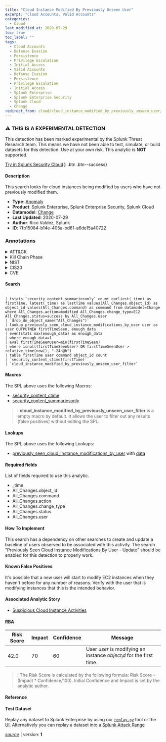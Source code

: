 ```yaml
---
title: "Cloud Instance Modified By Previously Unseen User"
excerpt: "Cloud Accounts, Valid Accounts"
categories:
  - Cloud
last_modified_at: 2020-07-29
toc: true
toc_label: ""
tags:
  - Cloud Accounts
  - Defense Evasion
  - Persistence
  - Privilege Escalation
  - Initial Access
  - Valid Accounts
  - Defense Evasion
  - Persistence
  - Privilege Escalation
  - Initial Access
  - Splunk Enterprise
  - Splunk Enterprise Security
  - Splunk Cloud
  - Change
redirect_from: cloud/cloud_instance_modified_by_previously_unseen_user/
---
```


### :warning: THIS IS A EXPERIMENTAL DETECTION
This detection has been marked experimental by the Splunk Threat Research team. This means we have not been able to test, simulate, or build datasets for this detection. Use at your own risk. This analytic is **NOT** supported.


[Try in Splunk Security Cloud](https://www.splunk.com/en_us/cyber-security.html){: .btn .btn--success}

#### Description

This search looks for cloud instances being modified by users who have not previously modified them.

- **Type**: [Anomaly](https://github.com/splunk/security_content/wiki/Detection-Analytic-Types)
- **Product**: Splunk Enterprise, Splunk Enterprise Security, Splunk Cloud
- **Datamodel**: [Change](https://docs.splunk.com/Documentation/CIM/latest/User/Change)
- **Last Updated**: 2020-07-29
- **Author**: Rico Valdez, Splunk
- **ID**: 7fb15084-b14e-405a-bd61-a6de15a40722

### Annotations
<details>
  <summary>ATT&CK</summary>

<div markdown="1">

#### [ATT&CK](https://attack.mitre.org/)

| ID          | Technique   | Tactic         |
| ----------- | ----------- |--------------- |
| [T1078.004](https://attack.mitre.org/techniques/T1078/004/) | Cloud Accounts | Defense Evasion, Persistence, Privilege Escalation, Initial Access |

| [T1078](https://attack.mitre.org/techniques/T1078/) | Valid Accounts | Defense Evasion, Persistence, Privilege Escalation, Initial Access |

</div>
</details>


<details>
  <summary>Kill Chain Phase</summary>

<div markdown="1">

* Exploitation
* Installation
* Delivery


</div>
</details>


<details>
  <summary>NIST</summary>

<div markdown="1">

* DE.AE



</div>
</details>

<details>
  <summary>CIS20</summary>

<div markdown="1">

* CIS 10



</div>
</details>

<details>
  <summary>CVE</summary>

<div markdown="1">


</div>
</details>


#### Search

```

| tstats `security_content_summariesonly` count earliest(_time) as firstTime, latest(_time) as lastTime values(All_Changes.object_id) as object_id values(All_Changes.command) as command from datamodel=Change where All_Changes.action=modified All_Changes.change_type=EC2 All_Changes.status=success by All_Changes.user 
| `drop_dm_object_name("All_Changes")` 
| lookup previously_seen_cloud_instance_modifications_by_user user as user OUTPUTNEW firstTimeSeen, enough_data 
| eventstats max(enough_data) as enough_data 
| where enough_data=1 
| eval firstTimeSeenUser=min(firstTimeSeen) 
| where isnull(firstTimeSeenUser) OR firstTimeSeenUser > relative_time(now(), "-24h@h") 
| table firstTime user command object_id count 
| `security_content_ctime(firstTime)` 
| `cloud_instance_modified_by_previously_unseen_user_filter`
```

#### Macros
The SPL above uses the following Macros:
* [security_content_ctime](https://github.com/splunk/security_content/blob/develop/macros/security_content_ctime.yml)
* [security_content_summariesonly](https://github.com/splunk/security_content/blob/develop/macros/security_content_summariesonly.yml)

> :information_source:
> **cloud_instance_modified_by_previously_unseen_user_filter** is a empty macro by default. It allows the user to filter out any results (false positives) without editing the SPL.

#### Lookups
The SPL above uses the following Lookups:

* [previously_seen_cloud_instance_modifications_by_user](https://github.com/splunk/security_content/blob/develop/lookups/previously_seen_cloud_instance_modifications_by_user.yml) with [data](https://github.com/splunk/security_content/tree/develop/lookups/previously_seen_cloud_instance_modifications_by_user.csv)



#### Required fields
List of fields required to use this analytic.
* _time
* All_Changes.object_id
* All_Changes.command
* All_Changes.action
* All_Changes.change_type
* All_Changes.status
* All_Changes.user



#### How To Implement
This search has a dependency on other searches to create and update a baseline of users observed to be associated with this activity. The search &#34;Previously Seen Cloud Instance Modifications By User - Update&#34; should be enabled for this detection to properly work.
#### Known False Positives
It&#39;s possible that a new user will start to modify EC2 instances when they haven&#39;t before for any number of reasons. Verify with the user that is modifying instances that this is the intended behavior.

#### Associated Analytic Story
* [Suspicious Cloud Instance Activities](/stories/suspicious_cloud_instance_activities)




#### RBA

| Risk Score  | Impact      | Confidence   | Message      |
| ----------- | ----------- |--------------|--------------|
| 42.0 | 70 | 60 | User $user$ is modifying an instance $object_id$ for the first time. |


> :information_source:
> The Risk Score is calculated by the following formula: Risk Score = (Impact * Confidence/100). Initial Confidence and Impact is set by the analytic author.


#### Reference


#### Test Dataset
Replay any dataset to Splunk Enterprise by using our [`replay.py`](https://github.com/splunk/attack_data#using-replaypy) tool or the [UI](https://github.com/splunk/attack_data#using-ui).
Alternatively you can replay a dataset into a [Splunk Attack Range](https://github.com/splunk/attack_range#replay-dumps-into-attack-range-splunk-server)




[*source*](https://github.com/splunk/security_content/tree/develop/detections/cloud/cloud_instance_modified_by_previously_unseen_user.yml) \| *version*: **1**